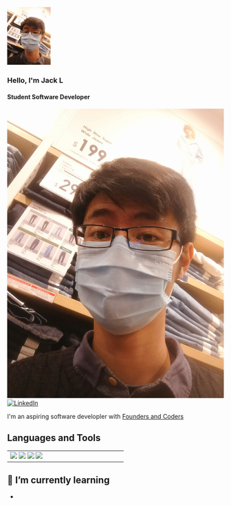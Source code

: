 <img width="20%" src="assets/portrait2.jpg">

### Hello, I'm Jack L
#### Student Software Developer
![Portrait](./assets/portrait2.jpg)
[![LinkedIn](https://img.shields.io/badge/LinkedIn-Connect-blue)](https://www.linkedin.com/in/your-linkedin-profile)

I'm an aspiring software developler  with [Founders and Coders](https://www.foundersandcoders.com/)

## Languages and Tools

<table>
    <tr>
        <td width="33%" valign="top">
            <div>  
                <img width="10%" src="https://cdn.jsdelivr.net/gh/devicons/devicon/icons/html5/html5-original.svg" />
                <img width="10%" src="https://cdn.jsdelivr.net/gh/devicons/devicon/icons/css3/css3-original.svg" />
                <img width="10%" src="https://cdn.jsdelivr.net/gh/devicons/devicon/icons/javascript/javascript-original.svg" />
                <img width="10%" src="https://cdn.jsdelivr.net/gh/devicons/devicon/icons/ruby/ruby-original.svg" />
            </div>
        </td>
    </tr>
</table>

<!-- ## 📊 GitHub Stats -->

<!-- ![Your GitHub Stats](https://github-readme-stats.vercel.app/api?username=your-username&show_icons=true&count_private=true&hide=contribs,issues&theme=radical) -->

## 🌱 I’m currently learning

- 

<!-- ## 📫 How to reach me -->

<!-- - Email: your.email@example.com -->

<!-- ## ⚡ Fun Fact -->

<!-- [Random fun fact about yourself] -->

<!-- Thanks for visiting my profile! 😄 -->



<!--
**department19/department19** is a ✨ _special_ ✨ repository because its `README.md` (this file) appears on your GitHub profile.

Here are some ideas to get you started:

- 🔭 I’m currently working on ...
- 🌱 I’m currently learning ...
- 👯 I’m looking to collaborate on ...
- 🤔 I’m looking for help with ...
- 💬 Ask me about ...
- 📫 How to reach me: ...
- 😄 Pronouns: ...
- ⚡ Fun fact: ...
-->
